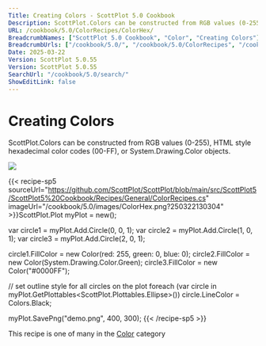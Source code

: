 ```yaml
---
Title: Creating Colors - ScottPlot 5.0 Cookbook
Description: ScottPlot.Colors can be constructed from RGB values (0-255), HTML style hexadecimal color codes (00-FF), or System.Drawing.Color objects.
URL: /cookbook/5.0/ColorRecipes/ColorHex/
BreadcrumbNames: ["ScottPlot 5.0 Cookbook", "Color", "Creating Colors"]
BreadcrumbUrls: ["/cookbook/5.0/", "/cookbook/5.0/ColorRecipes", "/cookbook/5.0/ColorRecipes/ColorHex"]
Date: 2025-03-22
Version: ScottPlot 5.0.55
Version: ScottPlot 5.0.55
SearchUrl: "/cookbook/5.0/search/"
ShowEditLink: false
---
```



<div class='d-flex align-items-center mt-5'>
<h1 class='me-2 text-dark my-0 border-0'>Creating Colors</h1>
</div>

ScottPlot.Colors can be constructed from RGB values (0-255), HTML style hexadecimal color codes (00-FF), or System.Drawing.Color objects.

[![](/cookbook/5.0/images/ColorHex.png?250322130304)](/cookbook/5.0/images/ColorHex.png?250322130304)

{{< recipe-sp5 sourceUrl="https://github.com/ScottPlot/ScottPlot/blob/main/src/ScottPlot5/ScottPlot5%20Cookbook/Recipes/General/ColorRecipes.cs" imageUrl="/cookbook/5.0/images/ColorHex.png?250322130304" >}}ScottPlot.Plot myPlot = new();

var circle1 = myPlot.Add.Circle(0, 0, 1);
var circle2 = myPlot.Add.Circle(1, 0, 1);
var circle3 = myPlot.Add.Circle(2, 0, 1);

circle1.FillColor = new Color(red: 255, green: 0, blue: 0);
circle2.FillColor = new Color(System.Drawing.Color.Green);
circle3.FillColor = new Color("#0000FF");

// set outline style for all circles on the plot
foreach (var circle in myPlot.GetPlottables&lt;ScottPlot.Plottables.Ellipse&gt;())
    circle.LineColor = Colors.Black;

myPlot.SavePng("demo.png", 400, 300);
{{< /recipe-sp5 >}}

<div class='my-5 text-center'>This recipe is one of many in the <a href='/cookbook/5.0/ColorRecipes'>Color</a> category</div>


